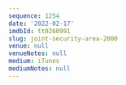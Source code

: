 ```yaml
---
sequence: 1254
date: '2022-02-17'
imdbId: tt0260991
slug: joint-security-area-2000
venue: null
venueNotes: null
medium: iTunes
mediumNotes: null
---
```



